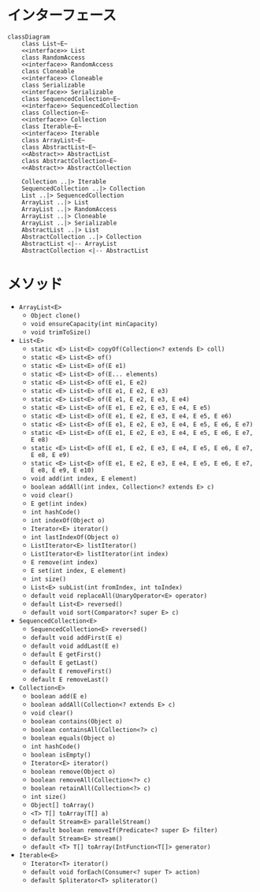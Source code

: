 # インターフェース

```mermaid
classDiagram
    class List~E~
    <<interface>> List
    class RandomAccess
    <<interface>> RandomAccess
    class Cloneable
    <<interface>> Cloneable
    class Serializable
    <<interface>> Serializable
    class SequencedCollection~E~
    <<interface>> SequencedCollection
    class Collection~E~
    <<interface>> Collection
    class Iterable~E~
    <<interface>> Iterable
    class ArrayList~E~
    class AbstractList~E~
    <<Abstract>> AbstractList
    class AbstractCollection~E~
    <<Abstract>> AbstractCollection

    Collection ..|> Iterable
    SequencedCollection ..|> Collection
    List ..|> SequencedCollection
    ArrayList ..|> List
    ArrayList ..|> RandomAccess
    ArrayList ..|> Cloneable
    ArrayList ..|> Serializable
    AbstractList ..|> List
    AbstractCollection ..|> Collection
    AbstractList <|-- ArrayList
    AbstractCollection <|-- AbstractList
```

# メソッド

* `ArrayList<E>`
    * `Object clone()`
    * `void ensureCapacity(int minCapacity)`
    * `void trimToSize()`
* `List<E>`
    * `static <E> List<E> copyOf(Collection<? extends E> coll)`
    * `static <E> List<E> of()`
    * `static <E> List<E> of(E e1)`
    * `static <E> List<E> of(E... elements)`
    * `static <E> List<E> of(E e1, E e2)`
    * `static <E> List<E> of(E e1, E e2, E e3)`
    * `static <E> List<E> of(E e1, E e2, E e3, E e4)`
    * `static <E> List<E> of(E e1, E e2, E e3, E e4, E e5)`
    * `static <E> List<E> of(E e1, E e2, E e3, E e4, E e5, E e6)`
    * `static <E> List<E> of(E e1, E e2, E e3, E e4, E e5, E e6, E e7)`
    * `static <E> List<E> of(E e1, E e2, E e3, E e4, E e5, E e6, E e7, E e8)`
    * `static <E> List<E> of(E e1, E e2, E e3, E e4, E e5, E e6, E e7, E e8, E e9)`
    * `static <E> List<E> of(E e1, E e2, E e3, E e4, E e5, E e6, E e7, E e8, E e9, E e10)`
    * `void add(int index, E element)`
    * `boolean addAll(int index, Collection<? extends E> c)`
    * `void clear()`
    * `E get(int index)`
    * `int hashCode()`
    * `int indexOf(Object o)`
    * `Iterator<E> iterator()`
    * `int lastIndexOf(Object o)`
    * `ListIterator<E> listIterator()`
    * `ListIterator<E> listIterator(int index)`
    * `E remove(int index)`
    * `E set(int index, E element)`
    * `int size()`
    * `List<E> subList(int fromIndex, int toIndex)`
    * `default void replaceAll(UnaryOperator<E> operator)`
    * `default List<E> reversed()`
    * `default void sort(Comparator<? super E> c)`
* `SequencedCollection<E>`
    * `SequencedCollection<E> reversed()`
    * `default void addFirst(E e)`
    * `default void addLast(E e)`
    * `default E getFirst()`
    * `default E getLast()`
    * `default E removeFirst()`
    * `default E removeLast()`
* `Collection<E>`
    * `boolean add(E e)`
    * `boolean addAll(Collection<? extends E> c)`
    * `void clear()`
    * `boolean contains(Object o)`
    * `boolean containsAll(Collection<?> c)`
    * `boolean equals(Object o)`
    * `int hashCode()`
    * `boolean isEmpty()`
    * `Iterator<E> iterator()`
    * `boolean remove(Object o)`
    * `boolean removeAll(Collection<?> c)`
    * `boolean retainAll(Collection<?> c)`
    * `int size()`
    * `Object[] toArray()`
    * `<T> T[] toArray(T[] a)`
    * `default Stream<E> parallelStream()`
    * `default boolean removeIf(Predicate<? super E> filter)`
    * `default Stream<E> stream()`
    * `default <T> T[] toArray(IntFunction<T[]> generator)`
* `Iterable<E>`
    * `Iterator<T> iterator()`
    * `default void forEach(Consumer<? super T> action)`
    * `default Spliterator<T> spliterator()`
